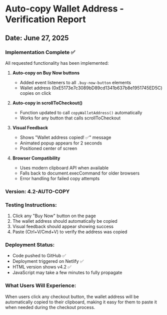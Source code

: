 # Auto-copy Wallet Address - Verification Report

## Date: June 27, 2025

### Implementation Complete ✅

All requested functionality has been implemented:

1. **Auto-copy on Buy Now buttons**
   - Added event listeners to all `.buy-now-button` elements
   - Wallet address (0xE5173e7c3089bD89cd1341b637b8e1951745ED5C) copies on click

2. **Auto-copy in scrollToCheckout()**
   - Function updated to call `copyWalletAddress()` automatically
   - Works for any button that calls scrollToCheckout

3. **Visual Feedback**
   - Shows "Wallet address copied! ✅" message
   - Animated popup appears for 2 seconds
   - Positioned center of screen

4. **Browser Compatibility**
   - Uses modern clipboard API when available
   - Falls back to document.execCommand for older browsers
   - Error handling for failed copy attempts

### Version: 4.2-AUTO-COPY

### Testing Instructions:
1. Click any "Buy Now" button on the page
2. The wallet address should automatically be copied
3. Visual feedback should appear showing success
4. Paste (Ctrl+V/Cmd+V) to verify the address was copied

### Deployment Status:
- Code pushed to GitHub ✅
- Deployment triggered on Netlify ✅
- HTML version shows v4.2 ✅
- JavaScript may take a few minutes to fully propagate

### What Users Will Experience:
When users click any checkout button, the wallet address will be automatically copied to their clipboard, making it easy for them to paste it when needed during the checkout process.